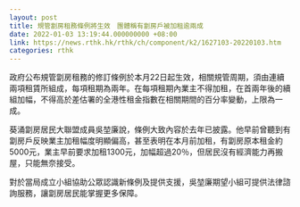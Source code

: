 ```yaml
---
layout: post
title: 規管劏房租務條例將生效　團體稱有劏房戶被加租逾兩成
date: 2022-01-03 13:19:44.000000000 +08:00
link: https://news.rthk.hk/rthk/ch/component/k2/1627103-20220103.htm
categories: rthk
---
```


政府公布規管劏房租務的修訂條例於本月22日起生效，相關規管周期，須由連續兩項租賃所組成，每項租期為兩年。在每項租期內業主不得加租，在首兩年後的續組加幅，不得高於差估署的全港性租金指數在相關期間的百分率變動，上限為一成。

葵涌劏房居民大聯盟成員吳堃廉說，條例大致內容於去年已披露。他早前曾聽到有劏房戶反映業主加租幅度明顯偏高，甚至表明在本月前加租，有劏房原本租金約5000元，業主早前要求加租1300元，加幅超過20％，但居民沒有經濟能力再搬屋，只能無奈接受。

對於當局成立小組協助公眾認識新條例及提供支援，吳堃廉期望小組可提供法律諮詢服務，讓劏房居民能掌握更多保障。

